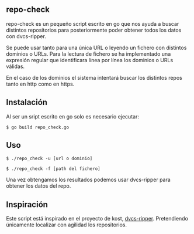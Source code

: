 ## repo-check
repo-check es un pequeño script escrito en go que nos ayuda a buscar distintos repositorios para posteriormente poder obtener todos los datos con dvcs-ripper.

Se puede usar tanto para una única URL o leyendo un fichero con distintos dominios o URLs. Para la lectura de fichero se ha implementado una expresión regular que identificara línea por línea los dominios o URLs válidas.

En el caso de los dominios el sistema intentará buscar los distintos repos tanto en http como en https.

## Instalación
Al ser un sript escrito en go solo es necesario ejecutar:
```
$ go build repo_check.go
```

## Uso
```
$ ./repo_check -u [url o dominio]
```


```
$ ./repo_check -f [path del fichero]
```

Una vez obtengamos los resultados podemos usar dvcs-ripper para obtener los datos del repo.


## Inspiración
Este script está inspirado en el proyecto de kost, [dvcs-ripper](https://github.com/kost/dvcs-ripper). Pretendiendo únicamente localizar con agilidad los repositorios.
